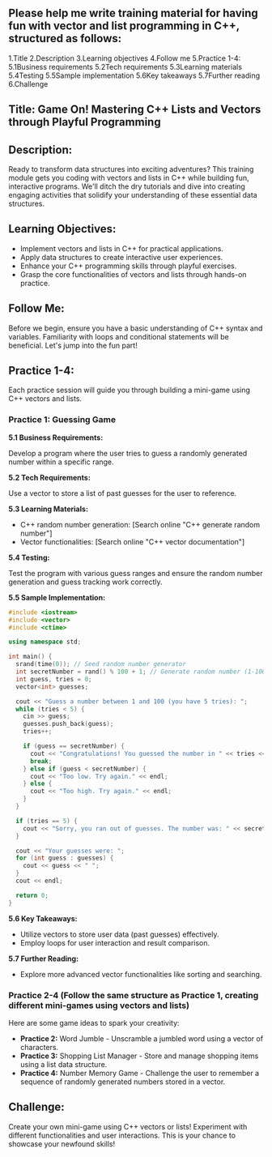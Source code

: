 ## Please help me write training material for having fun with vector and list programming in C++, structured as follows:
1.Title
2.Description
3.Learning objectives
4.Follow me
5.Practice 1-4:
	5.1Business requirements
	5.2Tech requirements
	5.3Learning materials
	5.4Testing
	5.5Sample implementation
	5.6Key takeaways
	5.7Further reading
6.Challenge

## Title: Game On! Mastering C++ Lists and Vectors through Playful Programming

## Description:

Ready to transform data structures into exciting adventures? This training module gets you coding with vectors and lists in C++ while building fun, interactive programs. We'll ditch the dry tutorials and dive into creating engaging activities that solidify your understanding of these essential data structures.

## Learning Objectives:

* Implement vectors and lists in C++ for practical applications.
* Apply data structures to create interactive user experiences.
* Enhance your C++ programming skills through playful exercises.
* Grasp the core functionalities of vectors and lists through hands-on practice.

## Follow Me:

Before we begin, ensure you have a basic understanding of C++ syntax and variables. Familiarity with loops and conditional statements will be beneficial. Let's jump into the fun part!

## Practice 1-4:

Each practice session will guide you through building a mini-game using C++ vectors and lists. 

### Practice 1: Guessing Game

**5.1 Business Requirements:**

Develop a program where the user tries to guess a randomly generated number within a specific range.

**5.2 Tech Requirements:**

Use a vector to store a list of past guesses for the user to reference.

**5.3 Learning Materials:**

* C++ random number generation: [Search online "C++ generate random number"]
* Vector functionalities: [Search online "C++ vector documentation"]

**5.4 Testing:**

Test the program with various guess ranges and ensure the random number generation and guess tracking work correctly.

**5.5 Sample Implementation:**

```c++
#include <iostream>
#include <vector>
#include <ctime>

using namespace std;

int main() {
  srand(time(0)); // Seed random number generator
  int secretNumber = rand() % 100 + 1; // Generate random number (1-100)
  int guess, tries = 0;
  vector<int> guesses;

  cout << "Guess a number between 1 and 100 (you have 5 tries): ";
  while (tries < 5) {
    cin >> guess;
    guesses.push_back(guess);
    tries++;

    if (guess == secretNumber) {
      cout << "Congratulations! You guessed the number in " << tries << " tries." << endl;
      break;
    } else if (guess < secretNumber) {
      cout << "Too low. Try again." << endl;
    } else {
      cout << "Too high. Try again." << endl;
    }
  }

  if (tries == 5) {
    cout << "Sorry, you ran out of guesses. The number was: " << secretNumber << endl;
  }

  cout << "Your guesses were: ";
  for (int guess : guesses) {
    cout << guess << " ";
  }
  cout << endl;

  return 0;
}
```

**5.6 Key Takeaways:**

* Utilize vectors to store user data (past guesses) effectively.
* Employ loops for user interaction and result comparison.

**5.7 Further Reading:**

* Explore more advanced vector functionalities like sorting and searching.

### Practice 2-4 (Follow the same structure as Practice 1, creating different mini-games using vectors and lists)

Here are some game ideas to spark your creativity:

* **Practice 2:** Word Jumble - Unscramble a jumbled word using a vector of characters.
* **Practice 3:** Shopping List Manager - Store and manage shopping items using a list data structure.
* **Practice 4:** Number Memory Game - Challenge the user to remember a sequence of randomly generated numbers stored in a vector.

## Challenge:

Create your own mini-game using C++ vectors or lists! Experiment with different functionalities and user interactions.  This is your chance to showcase your newfound skills!

